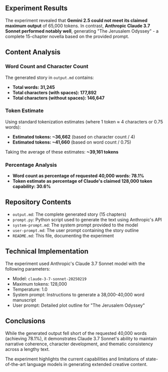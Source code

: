 ## Experiment Results

The experiment revealed that **Gemini 2.5 could not meet its claimed maximum output** of 65,000 tokens. In contrast, **Anthropic Claude 3.7 Sonnet performed notably well**, generating "The Jerusalem Odyssey" - a complete 15-chapter novella based on the provided prompt.

## Content Analysis

### Word Count and Character Count

The generated story in `output.md` contains:
- **Total words: 31,245**
- **Total characters (with spaces): 177,892**
- **Total characters (without spaces): 146,647**

### Token Estimate

Using standard tokenization estimates (where 1 token ≈ 4 characters or 0.75 words):
- **Estimated tokens: ~36,662** (based on character count / 4)
- **Estimated tokens: ~41,660** (based on word count / 0.75)

Taking the average of these estimates: **~39,161 tokens**

### Percentage Analysis

- **Word count as percentage of requested 40,000 words: 78.1%**
- **Token estimate as percentage of Claude's claimed 128,000 token capability: 30.6%**

 
## Repository Contents

- `output.md`: The complete generated story (15 chapters)
- `prompt.py`: Python script used to generate the text using Anthropic's API
- `system-prompt.md`: The system prompt provided to the model
- `user-prompt.md`: The user prompt containing the story outline
- `README.md`: This file, documenting the experiment

## Technical Implementation

The experiment used Anthropic's Claude 3.7 Sonnet model with the following parameters:
- Model: `claude-3-7-sonnet-20250219`
- Maximum tokens: 128,000
- Temperature: 1.0
- System prompt: Instructions to generate a 38,000-40,000 word manuscript
- User prompt: Detailed plot outline for "The Jerusalem Odyssey"

## Conclusions

While the generated output fell short of the requested 40,000 words (achieving 78.1%), it demonstrates Claude 3.7 Sonnet's ability to maintain narrative coherence, character development, and thematic consistency across a lengthy text. 

The experiment highlights the current capabilities and limitations of state-of-the-art language models in generating extended creative content.
